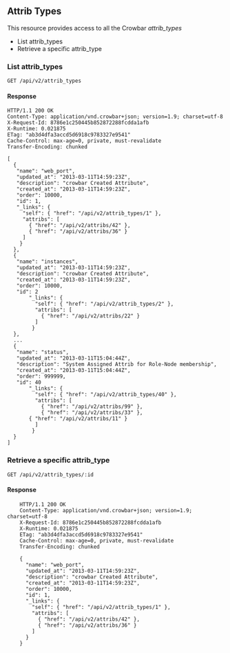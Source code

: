 ## Attrib Types

This resource provides access to all the Crowbar *attrib_types*

+ List attrib_types
+ Retrieve a specific attrib_type

### List attrib_types

	GET /api/v2/attrib_types

#### Response

	HTTP/1.1 200 OK
	Content-Type: application/vnd.crowbar+json; version=1.9; charset=utf-8
	X-Request-Id: 8786e1c250445b852872288fcdda1afb
	X-Runtime: 0.021875
	ETag: "ab3d4dfa3accd5d6918c9783327e9541"
	Cache-Control: max-age=0, private, must-revalidate
	Transfer-Encoding: chunked

	[
	  {
	   "name": "web_port",
	   "updated_at": "2013-03-11T14:59:23Z",
	   "description": "crowbar Created Attribute",
	   "created_at": "2013-03-11T14:59:23Z",
	   "order": 10000,
	   "id": 1,
	   "_links": {
	     "self": { "href": "/api/v2/attrib_types/1" },
	     "attribs": [
	       { "href": "/api/v2/attribs/42" },
	       { "href": "/api/v2/attribs/36" }
	     ]
	    }
	  },
	  {
	   "name": "instances",
	   "updated_at": "2013-03-11T14:59:23Z",
	   "description": "crowbar Created Attribute",
	   "created_at": "2013-03-11T14:59:23Z",
	   "order": 10000,
	   "id": 2
           "_links": {
             "self": { "href": "/api/v2/attrib_types/2" },
             "attribs": [
               { "href": "/api/v2/attribs/22" }
             ]
            }
	  },
	  ...
	  {
	   "name": "status",
	   "updated_at": "2013-03-11T15:04:44Z",
	   "description": "System Assigned Attrib for Role-Node membership",
	   "created_at": "2013-03-11T15:04:44Z",
	   "order": 999999,
	   "id": 40
           "_links": {
             "self": { "href": "/api/v2/attrib_types/40" },
             "attribs": [
               { "href": "/api/v2/attribs/99" },
               { "href": "/api/v2/attribs/33" },
	       { "href": "/api/v2/attribs/11" }
             ]
            }
	  }
	]

### Retrieve a specific attrib_type

	GET /api/v2/attrib_types/:id

#### Response

        HTTP/1.1 200 OK
        Content-Type: application/vnd.crowbar+json; version=1.9; charset=utf-8
        X-Request-Id: 8786e1c250445b852872288fcdda1afb
        X-Runtime: 0.021875
        ETag: "ab3d4dfa3accd5d6918c9783327e9541"
        Cache-Control: max-age=0, private, must-revalidate
        Transfer-Encoding: chunked

        {
          "name": "web_port",
          "updated_at": "2013-03-11T14:59:23Z",
          "description": "crowbar Created Attribute",
          "created_at": "2013-03-11T14:59:23Z",
          "order": 10000,
          "id": 1,
          "_links": {
            "self": { "href": "/api/v2/attrib_types/1" },
            "attribs": [
              { "href": "/api/v2/attribs/42" },
              { "href": "/api/v2/attribs/36" }
            ]
          }
        }

